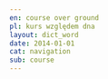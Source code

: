 ```yaml
---
en: course over ground
pl: kurs względem dna
layout: dict_word
date: 2014-01-01
cat: navigation
sub: course
---
```


<!-- TODO: opis -->
